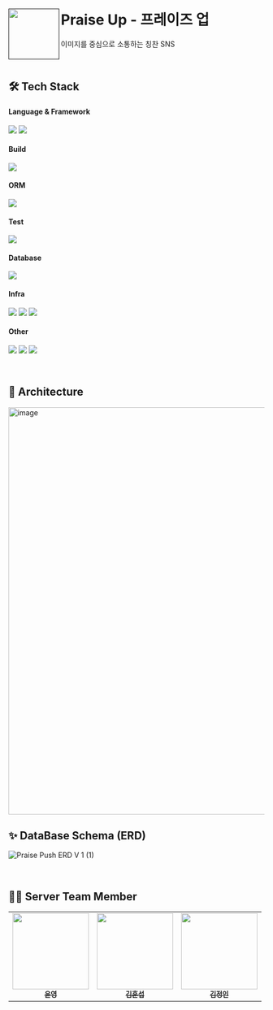 # Praise Up - 프레이즈 업 <a href=""><img src="https://github.com/depromeet/praise-push-server/assets/70641477/b681ed27-f84f-4dbc-9635-53f2e287cd7e" align="left" width="100"></a>
이미지를 중심으로 소통하는 칭찬 SNS

<br>

## 🛠️ Tech Stack

#### Language & Framework
<img src="https://img.shields.io/badge/Java (JDK 21)-C70D2C?style=flat&logo=openjdk&logoColor=white"> <img src="https://img.shields.io/badge/Spring Boot-6DB33F?style=for-the-social&logo=Spring Boot&logoColor=white">

#### Build
<img src="https://img.shields.io/badge/Gradle-02303A?style=for-the-social&logo=Gradle&logoColor=white">

#### ORM
<img src="https://img.shields.io/badge/Spring Data JPA-6DB33F?style=for-the-social&logo=Databricks&logoColor=white">

#### Test
<img src="https://img.shields.io/badge/JUnit5-25A162?style=for-the-sociak&logo=junit5&logoColor=white">

#### Database
<img src="https://img.shields.io/badge/MySQL-4479A1.svg?style=for-the-social&logo=MySQL&logoColor=white">

#### Infra
<img src ="https://img.shields.io/badge/NCP Instance-FF9900?style=for-the-social&logo=amazonec2&logoColor=white">  <img src ="https://img.shields.io/badge/NCP Object Storage-69A31?style=for-the-social&logo=amazons3&logoColor=white"> <img src="https://img.shields.io/badge/Jenkins-D24939?style=flat&logo=jenkins&logoColor=white">

#### Other
<img src="https://img.shields.io/badge/ Swagger-6DB33F?style=for-the-social&logo=swagger&logoColor=white"> <img src="https://img.shields.io/badge/jacoco-BD081C?style=flat&logo=jacoco&logoColor=white"> <img src="https://img.shields.io/badge/Slack-4A154B?style=flat&logo=slack&logoColor=white">

<br>

## 🤖 Architecture
<img width="802" alt="image" src="https://github.com/depromeet/praise-push-server/assets/70641477/f7ce8b6d-126e-499c-853b-e8a08e38c6fd">

<br>

## ✨ DataBase Schema (ERD)
![Praise Push  ERD V 1 (1)](https://github.com/depromeet/praise-push-server/assets/70641477/8d90d48c-6883-46ab-90b5-ab22393957fe)

<br>

## 💁🏻 Server Team Member

<table>
  <tbody>
    <tr>
      <td align="center"><a href="https://github.com/yunyoung1819">
        <img src="https://avatars.githubusercontent.com/u/17813930?v=4" width="150px;" alt=""/><br /><sub><b>윤영</b></sub></a><br />
      </td>
      <td align="center"><a href="https://github.com/khsrla9806">
        <img src="https://avatars.githubusercontent.com/u/70641477?v=4" width="150px;" alt=""/><br /><sub><b>김훈섭</b></sub></a><br />
      </td>
      <td align="center"><a href="https://github.com/mywnajsldkf">
        <img src="https://avatars.githubusercontent.com/u/47661695?v=4" width="150px;" alt=""/><br /><sub><b>김정인</b></sub></a><br />
      </td>
    </tr>
  </tbody>
</table>
